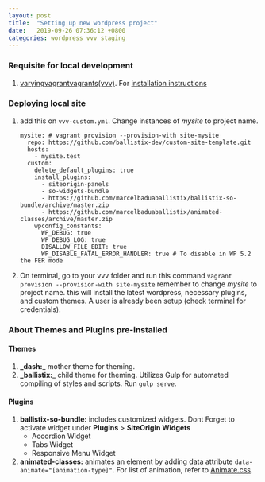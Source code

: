 ```yaml
---
layout: post
title:  "Setting up new wordpress project"
date:   2019-09-26 07:36:12 +0800
categories: wordpress vvv staging
---
```


### Requisite for local development

 1. [varyingvagrantvagrants(vvv)](https://varyingvagrantvagrants.org/). For [installation instructions](https://varyingvagrantvagrants.org/docs/en-US/installation/software-requirements/)
 
### Deploying local site

 1. add this on `vvv-custom.yml`. Change instances of *mysite* to project name.
 
        mysite: # vagrant provision --provision-with site-mysite
          repo: https://github.com/ballistix-dev/custom-site-template.git
          hosts:
            - mysite.test
          custom:
            delete_default_plugins: true
            install_plugins:
              - siteorigin-panels
              - so-widgets-bundle
              - https://github.com/marcelbaduaballistix/ballistix-so-bundle/archive/master.zip
              - https://github.com/marcelbaduaballistix/animated-classes/archive/master.zip
            wpconfig_constants:
              WP_DEBUG: true
              WP_DEBUG_LOG: true
              DISALLOW_FILE_EDIT: true
              WP_DISABLE_FATAL_ERROR_HANDLER: true # To disable in WP 5.2 the FER mode
          
  
  1. On terminal, go to your vvv folder and run this command `vagrant provision --provision-with site-mysite` remember to change *mysite* to project name. this will install the latest wordpress, necessary plugins, and custom themes. A user is already been setup (check terminal for credentials). 

### About Themes and Plugins pre-installed

#### Themes

 1. **_dash:**_ mother theme for theming. 
 1. **_ballistix:**_ child theme for theming. Utilizes Gulp for automated compiling of styles and scripts. Run `gulp serve`.
 
 #### Plugins
 
 1. **ballistix-so-bundle:** includes customized widgets. Dont Forget to activate widget under **Plugins** > **SiteOrigin Widgets**
    - Accordion Widget
    - Tabs Widget
    - Responsive Menu Widget
 1. **animated-classes:** animates an element by adding data attribute `data-animate="[animation-type]"`. For list of animation, refer to [Animate.css](https://daneden.github.io/animate.css/).
 
